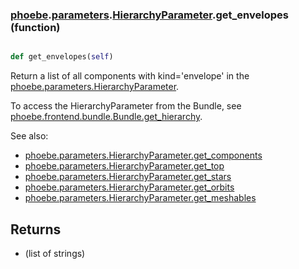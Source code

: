 ### [phoebe](phoebe.md).[parameters](phoebe.parameters.md).[HierarchyParameter](phoebe.parameters.HierarchyParameter.md).get_envelopes (function)


```py

def get_envelopes(self)

```



Return a list of all components with kind='envelope' in the
[phoebe.parameters.HierarchyParameter](phoebe.parameters.HierarchyParameter.md).

To access the HierarchyParameter from the Bundle, see
 [phoebe.frontend.bundle.Bundle.get_hierarchy](phoebe.frontend.bundle.Bundle.get_hierarchy.md).

See also:
* [phoebe.parameters.HierarchyParameter.get_components](phoebe.parameters.HierarchyParameter.get_components.md)
* [phoebe.parameters.HierarchyParameter.get_top](phoebe.parameters.HierarchyParameter.get_top.md)
* [phoebe.parameters.HierarchyParameter.get_stars](phoebe.parameters.HierarchyParameter.get_stars.md)
* [phoebe.parameters.HierarchyParameter.get_orbits](phoebe.parameters.HierarchyParameter.get_orbits.md)
* [phoebe.parameters.HierarchyParameter.get_meshables](phoebe.parameters.HierarchyParameter.get_meshables.md)

Returns
-------
* (list of strings)

